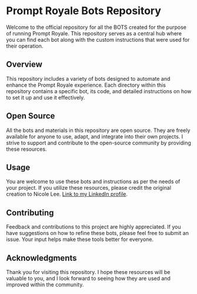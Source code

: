 # Prompt Royale Bots Repository

Welcome to the official repository for all the BOTS created for the purpose of running Prompt Royale. This repository serves as a central hub where you can find each bot along with the custom instructions that were used for their operation.

## Overview
This repository includes a variety of bots designed to automate and enhance the Prompt Royale experience. Each directory within this repository contains a specific bot, its code, and detailed instructions on how to set it up and use it effectively.

## Open Source
All the bots and materials in this repository are open source. They are freely available for anyone to use, adapt, and integrate into their own projects. I strive to support and contribute to the open-source community by providing these resources.

## Usage
You are welcome to use these bots and instructions as per the needs of your project. If you utilize these resources, please credit the original creation to Nicole Lee. [Link to my LinkedIn profile](https://www.linkedin.com/in/minicolee/).

## Contributing
Feedback and contributions to this project are highly appreciated. If you have suggestions on how to refine these bots, please feel free to submit an issue. Your input helps make these tools better for everyone.

## Acknowledgments
Thank you for visiting this repository. I hope these resources will be valuable to you, and I look forward to seeing how they are used and improved within the community.
